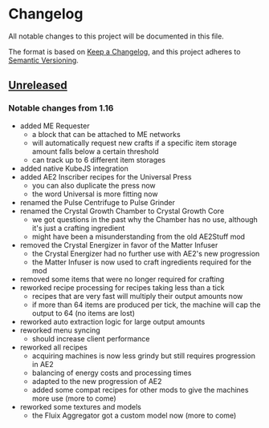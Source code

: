 # Changelog

All notable changes to this project will be documented in this file.

The format is based on [Keep a Changelog],
and this project adheres to [Semantic Versioning].

## [Unreleased]

### Notable changes from 1.16
- added ME Requester
  - a block that can be attached to ME networks
  - will automatically request new crafts if a specific item storage amount falls below a certain threshold
  - can track up to 6 different item storages
- added native KubeJS integration
- added AE2 Inscriber recipes for the Universal Press
  - you can also duplicate the press now
  - the word Universal is more fitting now
- renamed the Pulse Centrifuge to Pulse Grinder
- renamed the Crystal Growth Chamber to Crystal Growth Core
  - we got questions in the past why the Chamber has no use, although it's just a crafting ingredient
  - might have been a misunderstanding from the old AE2Stuff mod
- removed the Crystal Energizer in favor of the Matter Infuser
  - the Crystal Energizer had no further use with AE2's new progression
  - the Matter Infuser is now used to craft ingredients required for the mod
- removed some items that were no longer required for crafting
- reworked recipe processing for recipes taking less than a tick
  - recipes that are very fast will multiply their output amounts now
  - if more than 64 items are produced per tick, the machine will cap the output to 64 (no items are lost)
- reworked auto extraction logic for large output amounts
- reworked menu syncing
  - should increase client performance
- reworked all recipes
  - acquiring machines is now less grindy but still requires progression in AE2
  - balancing of energy costs and processing times
  - adapted to the new progression of AE2
  - added some compat recipes for other mods to give the machines more use (more to come)
- reworked some textures and models
  - the Fluix Aggregator got a custom model now (more to come)

<!-- Links -->
[keep a changelog]: https://keepachangelog.com/en/1.0.0/
[semantic versioning]: https://semver.org/spec/v2.0.0.html

<!-- Versions -->
[unreleased]: https://github.com/AlmostReliable/lazierae2-forge/compare/v1.18-3.0.0...HEAD
[3.0.0]: https://github.com/AlmostReliable/lazierae2-forge/releases/tag/v1.18-3.0.0
